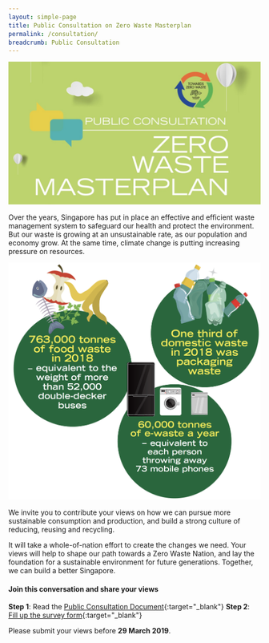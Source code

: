 ```yaml
---
layout: simple-page
title: Public Consultation on Zero Waste Masterplan
permalink: /consultation/
breadcrumb: Public Consultation
---
```


![Zero Waste Consultation](/images/zwc.jpeg)

Over the years, Singapore has put in place an effective and efficient waste management system to safeguard our health and protect the environment. But our waste is growing at an unsustainable rate, as our population and economy grow. At the same time, climate change is putting increasing pressure on resources. 

![Zero Waste Consultation](/images/consultation.png)

We invite you to contribute your views on how we can pursue more sustainable consumption and production, and build a strong culture of reducing, reusing and recycling. 

It will take a whole-of-nation effort to create the changes we need. Your views will help to shape our path towards a Zero Waste Nation, and lay the foundation for a sustainable environment for future generations. Together, we can build a better Singapore. 

#### Join this conversation and share your views 

**Step 1**: Read the [Public Consultation Document](/images/ZWConsultation.pdf){:target="_blank"} 
**Step 2**: [Fill up the survey form](http://mewr.sg/zerowasteconsultation){:target="_blank"} 


Please submit your views before **29 March 2019**.



